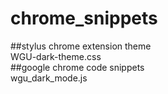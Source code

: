 # chrome_snippets
##stylus chrome extension theme  
WGU-dark-theme.css  
##google chrome code snippets  
wgu_dark_mode.js 

